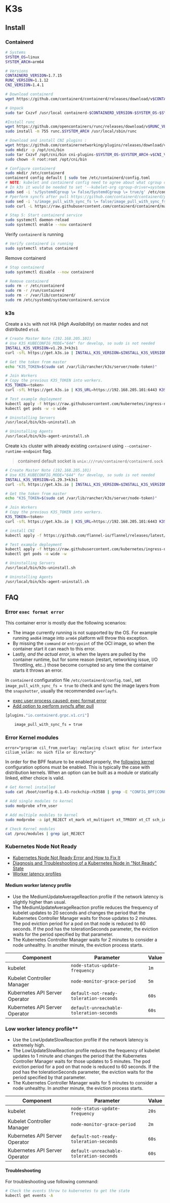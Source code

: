 # K3s

## Install

### Containerd

```bash
# Systems
SYSTEM_OS=linux
SYSTEM_ARCH=arm64

# Versions
CONTAINERD_VERSION=1.7.15
RUNC_VERSION=1.1.12
CNI_VERSION=1.4.1

# Download containerd
wget https://github.com/containerd/containerd/releases/download/v$CONTAINERD_VERSION/containerd-$CONTAINERD_VERSION-$SYSTEM_OS-$SYSTEM_ARCH.tar.gz

# Unpack
sudo tar Cxzvf /usr/local containerd-$CONTAINERD_VERSION-$SYSTEM_OS-$SYSTEM_ARCH.tar.gz

#Install runc
wget https://github.com/opencontainers/runc/releases/download/v$RUNC_VERSION/runc.$SYSTEM_ARCH
sudo install -m 755 runc.$SYSTEM_ARCH /usr/local/sbin/runc

# Download and install CNI plugins :
wget https://github.com/containernetworking/plugins/releases/download/v$CNI_VERSION/cni-plugins-linux-$SYSTEM_ARCH-v$CNI_VERSION.tgz
sudo mkdir -p /opt/cni/bin
sudo tar Cxzvf /opt/cni/bin cni-plugins-$SYSTEM_OS-$SYSTEM_ARCH-v$CNI_VERSION.tgz
sudo chown -R root:root /opt/cni/bin

# Configure containerd
sudo mkdir /etc/containerd
containerd config default | sudo tee /etc/containerd/config.toml
# NOTE: kubelet and containerd config need to agree about what cgroup driver to use, so do not modify containerd config
# In k3s it would be needed to set '--kubelet-arg cgroup-driver=systemd'
sudo sed -i 's/SystemdCgroup \= false/SystemdCgroup \= true/g' /etc/containerd/config.toml
# Pperform syncfs after pull https://github.com/containerd/containerd/pull/9401
sudo sed -i 's/image_pull_with_sync_fs \= false/image_pull_with_sync_fs \= true/g' /etc/containerd/config.toml
sudo curl -L https://raw.githubusercontent.com/containerd/containerd/main/containerd.service -o /etc/systemd/system/containerd.service

# Step 5: Start containerd service
sudo systemctl daemon-reload
sudo systemctl enable --now containerd
```

Verify `containerd` is running

```bash
# Verify containerd is running
sudo systemctl status containerd
```

Remove containerd

```bash
# Stop containerd
sudo systemctl disable --now containerd

# Remove containerd
sudo rm -r /etc/containerd
sudo rm -r /run/containerd
sudo rm -r /var/lib/containerd/
sudo rm /etc/systemd/system/containerd.service
```

### k3s

Create a `k3s` with not HA (*High Availability*) on master nodes and not distributed `etcd`.

```bash
# Create Master Note (192.168.205.101)
# Use K3S_KUBECONFIG_MODE="644" for develop, so sudo is not needed
INSTALL_K3S_VERSION=v1.29.3+k3s1
curl -sfL https://get.k3s.io | INSTALL_K3S_VERSION=$INSTALL_K3S_VERSION K3S_KUBECONFIG_MODE="644" sh -

# Get the token from master
echo "K3S_TOKEN=$(sudo cat /var/lib/rancher/k3s/server/node-token)"

# Join Workers
# Copy the previous K3S_TOKEN into workers.
K3S_TOKEN=<token>
curl -sfL https://get.k3s.io | K3S_URL=https://192.168.205.101:6443 K3S_TOKEN=$K3S_TOKEN sh -

# Test example deployment
kubectl apply -f https://raw.githubusercontent.com/kubernetes/ingress-nginx/main/docs/examples/chashsubset/deployment.yaml
kubectl get pods -w -o wide

# Uninstalling Servers
/usr/local/bin/k3s-uninstall.sh

# Uninstalling Agents
/usr/local/bin/k3s-agent-uninstall.sh

```

Create `k3s` cluster with already existing `containerd` using `--container-runtime-endpoint` flag.

> containerd default socket is `unix:///run/containerd/containerd.sock`

```bash
# Create Master Note (192.168.205.101)
# Use K3S_KUBECONFIG_MODE="644" for develop, so sudo is not needed
INSTALL_K3S_VERSION=v1.29.3+k3s1
curl -sfL https://get.k3s.io | INSTALL_K3S_VERSION=$INSTALL_K3S_VERSION K3S_KUBECONFIG_MODE="644" sh -s - --container-runtime-endpoint="unix:///run/containerd/containerd.sock"

# Get the token from master
echo "K3S_TOKEN=$(sudo cat /var/lib/rancher/k3s/server/node-token)"

# Join Workers
# Copy the previous K3S_TOKEN into workers.
K3S_TOKEN=<token>
curl -sfL https://get.k3s.io | K3S_URL=https://192.168.205.101:6443 K3S_TOKEN=$K3S_TOKEN sh -s - --container-runtime-endpoint="unix:///run/containerd/containerd.sock"

# install CNI
kubectl apply -f https://github.com/flannel-io/flannel/releases/latest/download/kube-flannel.yml

# Test example deployment
kubectl apply -f https://raw.githubusercontent.com/kubernetes/ingress-nginx/main/docs/examples/chashsubset/deployment.yaml
kubectl get pods -o wide -w

# Uninstalling Servers
/usr/local/bin/k3s-uninstall.sh

# Uninstalling Agents
/usr/local/bin/k3s-agent-uninstall.sh

```

## FAQ

### Error `exec format error`

This container error is mostly due the following scenarios:

* The image currently running is not supported by the OS. For example running `amd64` image into `arm64` platform will throw this exception.
* By missing the `command` or `entrypoint` of the OCI image, so when the container start it can reach to this error.
* Lastly, *and the actual error*, is when the layers are pulled by the container runtime, but for some reason (restart, networking issue, I/O Throttling, etc..) those become corrupted so any time the container starts it throws an error.

In `containerd` configuration file `/etc/containerd/config.toml`, set `image_pull_with_sync_fs = true` to check and sync the image layers from the `snapshotter`, usually the recommended `overlayfs`.

* [exec user process caused: exec format error](https://github.com/containerd/containerd/issues/5854)
* [Add option to perform syncfs after pull](https://github.com/containerd/containerd/pull/9401)

```bash
[plugins."io.containerd.grpc.v1.cri"]

    image_pull_with_sync_fs = true
```

### Error Kernel modules

`error="program cil_from_overlay: replacing clsact qdisc for interface cilium_vxlan: no such file or directory"`

In order for the BPF feature to be enabled properly, the [following kernel](https://docs.cilium.io/en/v1.7/install/system_requirements/#linux-kernel) configuration options must be enabled. This is typically the case with distribution kernels. When an option can be built as a module or statically linked, either choice is valid.

```bash
# Get Kernel installed
sudo cat /boot/config-6.1.43-rockchip-rk3588 | grep -E "CONFIG_BPF|CONFIG_BPF_SYSCALL|CONFIG_NET_CLS_BPF|CONFIG_BPF_JIT|CONFIG_NET_CLS_ACT|CONFIG_NET_SCH_INGRESS|CONFIG_CRYPTO_SHA1|CONFIG_CRYPTO_USER_API_HASH"

# Add single modules to kernel
sudo modprobe xfrm_user

# Add multiple modules to kernel
sudo modprobe -a ipt_REJECT xt_mark xt_multiport xt_TPROXY xt_CT sch_ingress ip_set cls_bpf xfrm_user configs

# Check Kernel modules
cat /proc/modules | grep ipt_REJECT
```

### Kubernetes Node Not Ready

* [Kubernetes Node Not Ready Error and How to Fix It](https://lumigo.io/kubernetes-troubleshooting/kubernetes-node-not-ready-error-and-how-to-fix-it/)
* [Diagnosis and Troubleshooting of a Kubernetes Node in "Not Ready" State](https://medium.com/@diego_maia/diagnosis-and-troubleshooting-of-a-kubernetes-node-in-not-ready-state-f5d0d5e5b061)
* [Worker latency profiles](https://docs.openshift.com/container-platform/4.12/nodes/clusters/nodes-cluster-worker-latency-profiles.html)

#### Medium worker latency profile

* Use the MediumUpdateAverageReaction profile if the network latency is slightly higher than usual.
* The MediumUpdateAverageReaction profile reduces the frequency of kubelet updates to 20 seconds and changes the period that the Kubernetes Controller Manager waits for those updates to 2 minutes. The pod eviction period for a pod on that node is reduced to 60 seconds. If the pod has the tolerationSeconds parameter, the eviction waits for the period specified by that parameter.
* The Kubernetes Controller Manager waits for 2 minutes to consider a node unhealthy. In another minute, the eviction process starts.

|Component|Parameter|Value|
|---|---|----|
|kubelet|`node-status-update-frequency`|`1m`|
|Kubelet Controller Manager|`node-monitor-grace-period`|`5m`|
|Kubernetes API Server Operator|`default-not-ready-toleration-seconds`|`60s`|
|Kubernetes API Server Operator|`default-unreachable-toleration-seconds`|`60s`|

### Low worker latency profile**

* Use the LowUpdateSlowReaction profile if the network latency is extremely high.
* The LowUpdateSlowReaction profile reduces the frequency of kubelet updates to 1 minute and changes the period that the Kubernetes Controller Manager waits for those updates to 5 minutes. The pod eviction period for a pod on that node is reduced to 60 seconds. If the pod has the tolerationSeconds parameter, the eviction waits for the period specified by that parameter.
* The Kubernetes Controller Manager waits for 5 minutes to consider a node unhealthy. In another minute, the eviction process starts.

|Component|Parameter|Value|
|---|---|----|
|kubelet|`node-status-update-frequency`|`20s`|
|Kubelet Controller Manager|`node-monitor-grace-period`|`2m`|
|Kubernetes API Server Operator|`default-not-ready-toleration-seconds`|`60s`|
|Kubernetes API Server Operator|`default-unreachable-toleration-seconds`|`60s`|

#### Troubleshooting

For troubleshooting use following command:

```bash
# Check the events throw to kubernetes to get the state
kubectl get events -A
```
